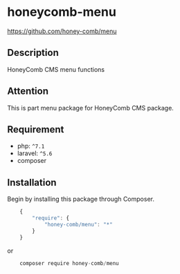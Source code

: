 # honeycomb-menu  
https://github.com/honey-comb/menu

## Description

HoneyComb CMS menu functions

## Attention

This is part menu package for HoneyComb CMS package.

## Requirement

 - php: `^7.1`
 - laravel: `^5.6`
 - composer
 
 ## Installation

Begin by installing this package through Composer.


```js
	{
	    "require": {
	        "honey-comb/menu": "*"
	    }
	}
```
or
```js
    composer require honey-comb/menu
```
